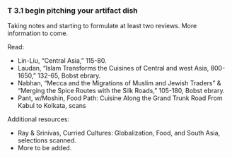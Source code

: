 ### T 3.1 begin pitching your artifact dish

Taking notes and starting to formulate at least two reviews. More information to come.

Read:

- Lin-Liu, “Central Asia,” 115-80.
- Laudan, “Islam Transforms the Cuisines of Central and west Asia, 800-1650,” 132-65, Bobst ebrary.
- Nabhan, “Mecca and the Migrations of Muslim and Jewish Traders” & “Merging the Spice Routes with the Silk Roads,” 105-180, Bobst ebrary.
- Pant, w/Moshin, Food Path: Cuisine Along the Grand Trunk Road From Kabul to Kolkata, scans

Additional resources:

- Ray & Srinivas, Curried Cultures: Globalization, Food, and South Asia, selections scanned.
- More to be added.
